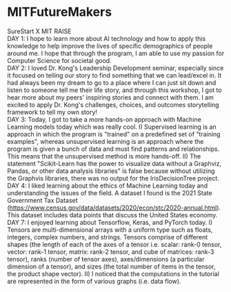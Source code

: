 # MITFutureMakers
SureStart X MIT RAISE<br>
DAY 1: I hope to learn more about AI technology and how to apply this knowledge to help improve the lives of specific demographics of people around me. I hope that through the program, I am able to use my passion for Computer Science for societal good.<br>
DAY 2: I loved Dr. Kong's Leadership Development seminar, especially since it focused on telling our story to find something that we can lead/excel in. It had always been my dream to go to a place where I can just sit down and listen to someone tell me their life story, and through this workshop, I got to hear more about my peers' inspiring stories and connect with them. I am excited to apply Dr. Kong's challenges, choices, and outcomes storytelling framework to tell my own story!<br>
DAY 3: Today, I got to take a more hands-on approach with Machine Learning models today which was really cool. I) Supervised learning is an approach in which the program is "trained" on a predefined set of "training examples", whereas unsupervised learning is an approach where the program is given a bunch of data and must find patterns and relationships. This means that the unsupervised method is more hands-off. II) The statement "Scikit-Learn has the power to visualize data without a Graphviz, Pandas, or other data analysis libraries" is false because without utilizing the Graphvis libraries, there was no output for the IrisDecisionTree project.<br>
DAY 4: I liked learning about the ethics of Machine Learning today and understanding the issues of the field. A dataset I found is the 2021 State Government Tax Dataset (https://www.census.gov/data/datasets/2020/econ/stc/2020-annual.html). This dataset includes data points that discuss the United States economy.<br>
DAY 7: I enjoyed learning about Tensorflow, Keras, and PyTorch today. I) Tensors are multi-dimensional arrays with a uniform type such as floats, integers, complex numbers, and strings. Tensors comprise of different shapes (the length of each of the axes of a tensor i.e. scalar: rank-0 tensor, vector: rank-1 tensor, matrix: rank-2 tensor, and cube of matrices: rank-3 tensor), ranks (number of tensor axes), axes/dimensions (a particular dimension of a tensor), and sizes (the total number of items in the tensor, the product shape vector). II) I noticed that the computations in the tutorial are represented in the form of various graphs (i.e. data flow).
